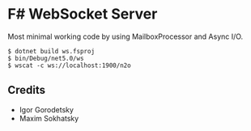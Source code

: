 F# WebSocket Server
===================

Most minimal working code by using MailboxProcessor and Async I/O.

```
$ dotnet build ws.fsproj
$ bin/Debug/net5.0/ws
$ wscat -c ws://localhost:1900/n2o
```

Credits
-------

* Igor Gorodetsky
* Maxim Sokhatsky
